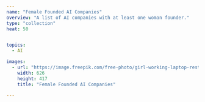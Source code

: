 ```yaml
---
name: "Female Founded AI Companies"
overview: "A list of AI companies with at least one woman founder."
type: "collection"
heat: 50


topics:
  - AI

images:
  - url: "https://image.freepik.com/free-photo/girl-working-laptop-restaurant_1157-11513.jpg"
    width: 626
    height: 417
    title: "Female Founded AI Companies"

---
```


